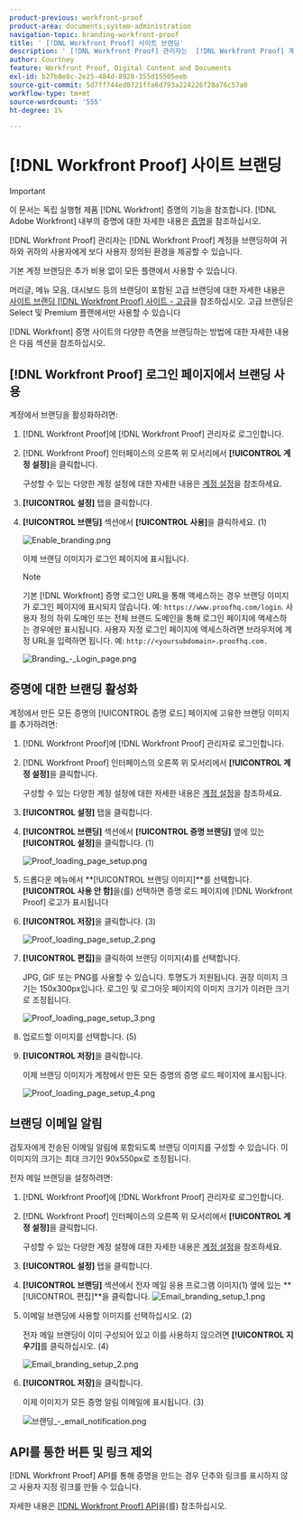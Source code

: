 ```yaml
---
product-previous: workfront-proof
product-area: documents;system-administration
navigation-topic: branding-workfront-proof
title: ' [!DNL Workfront Proof] 사이트 브랜딩'
description: ' [!DNL Workfront Proof] 관리자는  [!DNL Workfront Proof] 계정을 브랜딩하여 사용자와 사용자의 사용자 정의 환경을 제공할 수 있습니다.'
author: Courtney
feature: Workfront Proof, Digital Content and Documents
exl-id: b27b8e8c-2e25-484d-8928-355d15505eeb
source-git-commit: 5d7ff744ed0721ffa6d793a224226f28a76c57a0
workflow-type: tm+mt
source-wordcount: '555'
ht-degree: 1%

---
```


# [!DNL Workfront Proof] 사이트 브랜딩

>[!IMPORTANT]
>
>이 문서는 독립 실행형 제품 [!DNL Workfront] 증명의 기능을 참조합니다. [!DNL Adobe Workfront] 내부의 증명에 대한 자세한 내용은 [증명](../../../review-and-approve-work/proofing/proofing.md)을 참조하십시오.

[!DNL Workfront Proof] 관리자는 [!DNL Workfront Proof] 계정을 브랜딩하여 귀하와 귀하의 사용자에게 보다 사용자 정의된 환경을 제공할 수 있습니다.

기본 계정 브랜딩은 추가 비용 없이 모든 플랜에서 사용할 수 있습니다.

머리글, 메뉴 모음, 대시보드 등의 브랜딩이 포함된 고급 브랜딩에 대한 자세한 내용은 [사이트 브랜딩 [!DNL Workfront Proof] 사이트 - 고급](../../../workfront-proof/wp-acct-admin/branding/brand-wp-site-advanced.md)을 참조하십시오. 고급 브랜딩은 Select 및 Premium 플랜에서만 사용할 수 있습니다

[!DNL Workfront] 증명 사이트의 다양한 측면을 브랜딩하는 방법에 대한 자세한 내용은 다음 섹션을 참조하십시오.

## [!DNL Workfront Proof] 로그인 페이지에서 브랜딩 사용

계정에서 브랜딩을 활성화하려면:

1. [!DNL Workfront Proof]에 [!DNL Workfront Proof] 관리자로 로그인합니다.
1. [!DNL Workfront Proof] 인터페이스의 오른쪽 위 모서리에서 **[!UICONTROL 계정 설정]**&#x200B;을 클릭합니다.

   구성할 수 있는 다양한 계정 설정에 대한 자세한 내용은 [계정 설정](https://support.workfront.com/hc/en-us/sections/115000912147-Account-Settings)을 참조하세요.

1. **[!UICONTROL 설정]** 탭을 클릭합니다.
1. **[!UICONTROL 브랜딩]** 섹션에서 **[!UICONTROL 사용]**&#x200B;을 클릭하세요. (1)

   ![Enable_branding.png](assets/enable-branding-350x177.png)

   이제 브랜딩 이미지가 로그인 페이지에 표시됩니다.

   >[!NOTE]
   >
   >기본 [!DNL Workfront] 증명 로그인 URL을 통해 액세스하는 경우 브랜딩 이미지가 로그인 페이지에 표시되지 않습니다. 예: `https://www.proofhq.com/login`. 사용자 정의 하위 도메인 또는 전체 브랜드 도메인을 통해 로그인 페이지에 액세스하는 경우에만 표시됩니다. 사용자 지정 로그인 페이지에 액세스하려면 브라우저에 계정 URL을 입력하면 됩니다. 예: `http://<yoursubdomain>.proofhq.com.` <!--For more information about fully branded domains, see "Fully Branded Domains" in the article [Configure a branded domain in [!DNL Workfront Proof]](../../../workfront-proof/wp-acct-admin/branding/configure-branded-domain-in-wp.md).-->

   ![Branding_-_Login_page.png](assets/branding---login-page-350x198.png)

## 증명에 대한 브랜딩 활성화

계정에서 만든 모든 증명의 [!UICONTROL 증명 로드] 페이지에 고유한 브랜딩 이미지를 추가하려면:

1. [!DNL Workfront Proof]에 [!DNL Workfront Proof] 관리자로 로그인합니다.
1. [!DNL Workfront Proof] 인터페이스의 오른쪽 위 모서리에서 **[!UICONTROL 계정 설정]**&#x200B;을 클릭합니다.

   구성할 수 있는 다양한 계정 설정에 대한 자세한 내용은 [계정 설정](https://support.workfront.com/hc/en-us/sections/115000912147-Account-Settings)을 참조하세요.

1. **[!UICONTROL 설정]** 탭을 클릭합니다.
1. **[!UICONTROL 브랜딩]** 섹션에서 **[!UICONTROL 증명 브랜딩]** 옆에 있는 **[!UICONTROL 설정]**&#x200B;을 클릭합니다. (1)

   ![Proof_loading_page_setup.png](assets/proof-loading-page-setup-350x159.png)

1. 드롭다운 메뉴에서 **[!UICONTROL 브랜딩 이미지]**를 선택합니다.
**[!UICONTROL 사용 안 함]**&#x200B;을(를) 선택하면 증명 로드 페이지에 [!DNL Workfront Proof] 로고가 표시됩니다

1. **[!UICONTROL 저장]**&#x200B;을 클릭합니다. (3)

   ![Proof_loading_page_setup_2.png](assets/proof-loading-page-setup-2-350x164.png)

1. **[!UICONTROL 편집]**&#x200B;을 클릭하여 브랜딩 이미지(4)를 선택합니다.

   JPG, GIF 또는 PNG를 사용할 수 있습니다. 투명도가 지원됩니다. 권장 이미지 크기는 150x300px입니다. 로그인 및 로그아웃 페이지의 이미지 크기가 이러한 크기로 조정됩니다.

   ![Proof_loading_page_setup_3.png](assets/proof-loading-page-setup-3-350x116.png)

1. 업로드할 이미지를 선택합니다. (5)
1. **[!UICONTROL 저장]**&#x200B;을 클릭합니다.

   이제 브랜딩 이미지가 계정에서 만든 모든 증명의 증명 로드 페이지에 표시됩니다.

   ![Proof_loading_page_setup_4.png](assets/proof-loading-page-setup-4-350x97.png)

## 브랜딩 이메일 알림

검토자에게 전송된 이메일 알림에 포함되도록 브랜딩 이미지를 구성할 수 있습니다. 이 이미지의 크기는 최대 크기인 90x550px로 조정됩니다.

전자 메일 브랜딩을 설정하려면:

1. [!DNL Workfront Proof]에 [!DNL Workfront Proof] 관리자로 로그인합니다.
1. [!DNL Workfront Proof] 인터페이스의 오른쪽 위 모서리에서 **[!UICONTROL 계정 설정]**&#x200B;을 클릭합니다.

   구성할 수 있는 다양한 계정 설정에 대한 자세한 내용은 [계정 설정](https://support.workfront.com/hc/en-us/sections/115000912147-Account-Settings)을 참조하세요.

1. **[!UICONTROL 설정]** 탭을 클릭합니다.
1. **[!UICONTROL 브랜딩]** 섹션에서 전자 메일 응용 프로그램 이미지(1) 옆에 있는 **[!UICONTROL 편집]**을 클릭합니다.
   ![Email_branding_setup_1.png](assets/email-branding-setup-1-350x227.png)

1. 이메일 브랜딩에 사용할 이미지를 선택하십시오. (2)

   전자 메일 브랜딩이 이미 구성되어 있고 이를 사용하지 않으려면 **[!UICONTROL 지우기]**&#x200B;를 클릭하십시오. (4)

   ![Email_branding_setup_2.png](assets/email-branding-setup-2-350x96.png)

1. **[!UICONTROL 저장]**&#x200B;을 클릭합니다.

   이제 이미지가 모든 증명 알림 이메일에 표시됩니다. (3)

   ![브랜딩_-_email_notification.png](assets/branding---email-notification-350x195.png)

<!--
<h2 data-mc-conditions="QuicksilverOrClassic.Draft mode">Custom Sub-Domains</h2>
-->

<!--
<p data-mc-conditions="QuicksilverOrClassic.Draft mode">You can add your brand name to your Workfront Proof account URL. For example, your URL might look like this:</p>
-->

<!--
<p data-mc-conditions="QuicksilverOrClassic.Draft mode"><strong>http://yoursubdomain.proofhq.com</strong> </p>
-->

<!--
<p data-mc-conditions="QuicksilverOrClassic.Draft mode">This customization is also included in all your proof links, as well as in the 'From' email address for your proof notifications.</p>
-->

<!--
<p data-mc-conditions="QuicksilverOrClassic.Draft mode">For more information on how to set up a branded sub-domain, see <a href="../../../workfront-proof/wp-acct-admin/branding/configure-branded-domain-in-wp.md" class="MCXref xref">Configure a branded domain in Workfront Proof</a></p>
-->

## API를 통한 버튼 및 링크 제외

[!DNL Workfront Proof] API를 통해 증명을 만드는 경우 단추와 링크를 표시하지 않고 사용자 지정 링크를 만들 수 있습니다.

자세한 내용은 [[!DNL Workfront Proof] API](https://api.proofhq.com/)을(를) 참조하십시오.

